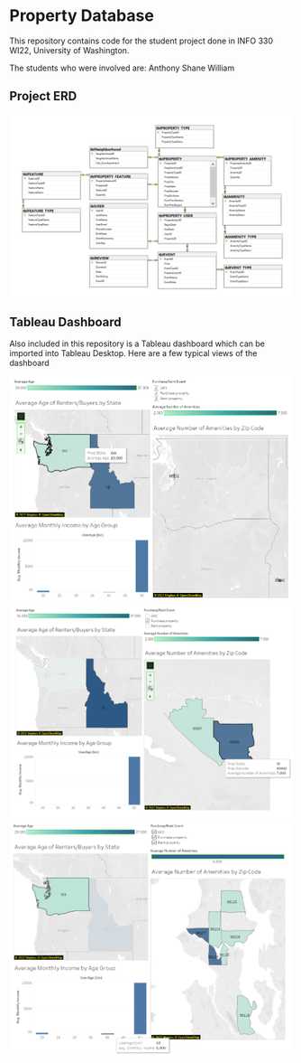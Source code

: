 # Property Database

This repository contains code for the student project done in INFO 330 WI22, University of Washington.

The students who were involved are:
Anthony
Shane
William

## Project ERD

![erd](/img/image-20220304163926418.png)

## Tableau Dashboard

Also included in this repository is a Tableau dashboard which can be imported into Tableau Desktop.
Here are a few typical views of the dashboard

![erd](/img/tableau1.png)
![erd](/img/tableau2.png)
![erd](/img/tableau3.png)

